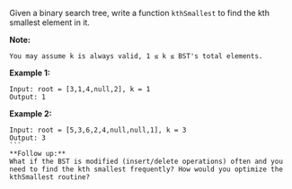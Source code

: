 Given a binary search tree, write a function `kthSmallest` to find the kth smallest element in it.

**Note:** 
```
You may assume k is always valid, 1 ≤ k ≤ BST's total elements.
```
**Example 1:**
```
Input: root = [3,1,4,null,2], k = 1
Output: 1
```
**Example 2:**
````
Input: root = [5,3,6,2,4,null,null,1], k = 3
Output: 3
```
**Follow up:**
What if the BST is modified (insert/delete operations) often and you need to find the kth smallest frequently? How would you optimize the kthSmallest routine?
